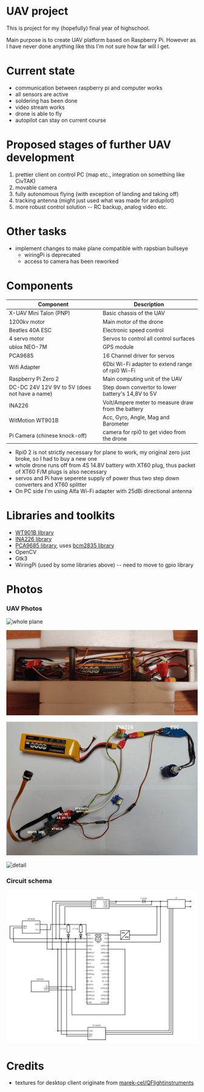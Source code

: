 # UAV project

This is project for my (hopefully) final year of highschool.

Main purpose is to create UAV platform based on Raspberry Pi.
However as I have never done anything like this I'm not sure how far will I get.

# Current state
* communication between raspberry pi and computer works
* all sensors are active
* soldering has been done
* video stream works
* drone is able to fly
* autopilot can stay on current course

# Proposed stages of further UAV development

1. prettier client on control PC (map etc., integration on something like CivTAK)
2. movable camera
3. fully autonomous flying (with exception of landing and taking off)
4. tracking antenna (might just used what was made for ardupilot)
5. more robust control solution -- RC backup, analog video etc.

# Other tasks
* implement changes to make plane compatible with rapsbian bullseye
	* wiringPi is deprecated
	* access to camera has been reworked

# Components

| Component                                     | Description                                        |
|-----------------------------------------------|----------------------------------------------------|
| X-UAV Mini Talon (PNP)                        | Basic chassis of the UAV                           |
| 1200kv motor 					                        | Main motor of the drone                            |
| Beatles 40A ESC                               | Electronic speed control                           |
| 4 servo motor                                 | Servos to control all control surfaces             |
| ublox NEO-7M                                  | GPS module                                         |
| PCA9685                                       | 16 Channel driver for servos                       |
| Wifi Adapter                                  | 6Dbi Wi-Fi adapter to extend range of rpi0 Wi-Fi   |
| Raspberry Pi Zero 2                           | Main computing unit of the UAV                     |
| DC-DC 24V 12V 9V to 5V (does not have a name) | Step down convertor to lower battery's 14,8V to 5V |
| INA226                                        | Volt/Ampere meter to measure draw from the battery |
| WitMotion WT901B                              | Acc, Gyro, Angle, Mag and Barometer                |
| Pi Camera (chinese knock-off)                 | camera for rpi0 to get video from the drone        |

* Rpi0 2 is not strictly necessary for plane to work, my original zero just broke, so I had to buy a new one
* whole drone runs off from 4S 14.8V battery with XT60 plug, thus packet of XT60 F/M plugs is also necessary
* servos and Pi have seperete supply of power thus two step down converters and XT60 splitter
* On PC side I'm using Alfa Wi-Fi adapter with 25dBi directional antenna

# Libraries and toolkits
* [WT901B library](https://github.com/havrak/Raspberry-JY901-Serial-I2C)
* [INA226 library](https://github.com/havrak/raspberry-pi-ina226)
* [PCA9685 library](https://github.com/vanvught/rpidmx512/tree/master/lib-pca9685), uses [bcm2835 library](https://www.airspayce.com/mikem/bcm2835/)
* OpenCV
* Gtk3
* WiringPi (used by some libraries above) -- need to move to gpio library

# Photos

### UAV Photos

![whole plane](./photos/whole_plane.jpg)

![body detail](./photos/body.jpg)

![internals](./photos/circuit.jpg)

![detail](./photos/detail.jpg)

### Circuit schema

![circuit](./photos/schema.png)


# Credits
* textures for desktop client originate from [marek-cel/QFlightinstruments](https://github.com/marek-cel/QFlightinstruments)


